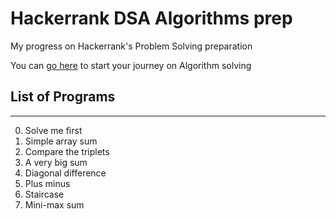 # Hackerrank DSA Algorithms prep

My progress on Hackerrank's Problem Solving preparation

You can [go here](https://www.hackerrank.com/domains/algorithms) to start your journey on Algorithm solving

## List of Programs

---

0. Solve me first
1. Simple array sum
2. Compare the triplets
3. A very big sum
4. Diagonal difference
5. Plus minus
6. Staircase
7. Mini-max sum
